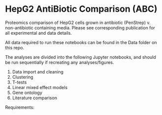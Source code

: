 # HepG2 AntiBiotic Comparison (ABC)
Proteomics comparison of HepG2 cells grown in antibiotic (PenStrep) v. non-antibiotic containing media. Please see corresponding publication for all experimental and data details.

All data required to run these notebooks can be found in the Data folder on this repo.

The analyses are divided into the following Jupyter notebooks, and should be run sequentially if recreating any analyses/figures.

1. Data import and cleaning
2. Clustering
3. T-tests
4. Linear mixed effect models
5. Gene ontology
6. Literature comparison 

Requirements:
